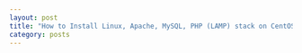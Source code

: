 ```yaml
---
layout: post
title: "How to Install Linux, Apache, MySQL, PHP (LAMP) stack on CentOS?"
category: posts
---
```

